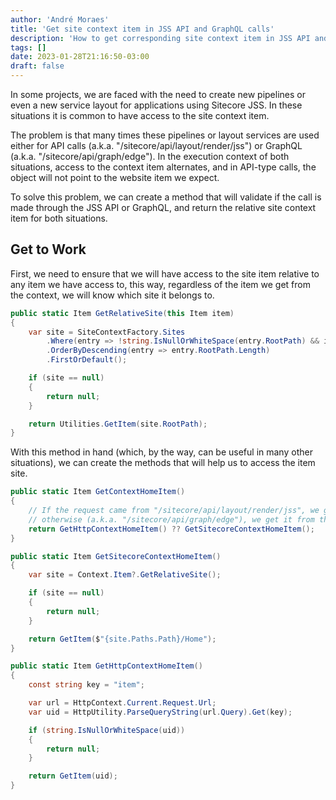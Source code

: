 ```yaml
---
author: 'André Moraes'
title: 'Get site context item in JSS API and GraphQL calls'
description: 'How to get corresponding site context item in JSS API and GraphQL calls.'
tags: []
date: 2023-01-28T21:16:50-03:00
draft: false
---
```


In some projects, we are faced with the need to create new pipelines or even a new service layout for applications using Sitecore JSS. In these situations it is common to have access to the site context item.

The problem is that many times these pipelines or layout services are used either for API calls (a.k.a. "/sitecore/api/layout/render/jss") or GraphQL (a.k.a. "/sitecore/api/graph/edge"). In the execution context of both situations, access to the context item alternates, and in API-type calls, the object will not point to the website item we expect.

To solve this problem, we can create a method that will validate if the call is made through the JSS API or GraphQL, and return the relative site context item for both situations.

## Get to Work

First, we need to ensure that we will have access to the site item relative to any item we have access to, this way, regardless of the item we get from the context, we will know which site it belongs to.

```C#
public static Item GetRelativeSite(this Item item)
{
    var site = SiteContextFactory.Sites
        .Where(entry => !string.IsNullOrWhiteSpace(entry.RootPath) && item.Paths.Path.StartsWith(entry.RootPath, StringComparison.OrdinalIgnoreCase))
        .OrderByDescending(entry => entry.RootPath.Length)
        .FirstOrDefault();

    if (site == null)
    {
        return null;
    }

    return Utilities.GetItem(site.RootPath);
}
```

With this method in hand (which, by the way, can be useful in many other situations), we can create the methods that will help us to access the item site.

```C#
public static Item GetContextHomeItem()
{
    // If the request came from "/sitecore/api/layout/render/jss", we get it from the HTTP context URL query,
    // otherwise (a.k.a. "/sitecore/api/graph/edge"), we get it from the Sitecore Context Item.
    return GetHttpContextHomeItem() ?? GetSitecoreContextHomeItem();
}

public static Item GetSitecoreContextHomeItem()
{
    var site = Context.Item?.GetRelativeSite();

    if (site == null)
    {
        return null;
    }

    return GetItem($"{site.Paths.Path}/Home");
}

public static Item GetHttpContextHomeItem()
{
    const string key = "item";

    var url = HttpContext.Current.Request.Url;
    var uid = HttpUtility.ParseQueryString(url.Query).Get(key);

    if (string.IsNullOrWhiteSpace(uid))
    {
        return null;
    }

    return GetItem(uid);
}
```
